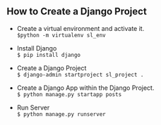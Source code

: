 ## How to Create a Django Project

- Create a virtual environment and activate it. </br>
`$python -m virtualenv sl_env`

- Install Django </br>
`$ pip install django`

- Create a Django Project </br>
`$ django-admin startproject sl_project .`

- Create a Django App within the Django Project. </br>
`$ python manage.py startapp posts`

- Run Server </br>
`$ python manage.py runserver`